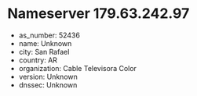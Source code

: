 # Nameserver 179.63.242.97

* as_number: 52436
* name: Unknown
* city: San Rafael
* country: AR
* organization: Cable Televisora Color
* version: Unknown
* dnssec: Unknown
